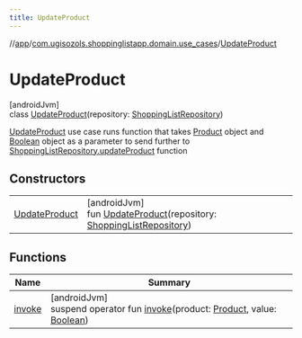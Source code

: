 ```yaml
---
title: UpdateProduct
---
```

//[app](../../../index.html)/[com.ugisozols.shoppinglistapp.domain.use_cases](../index.html)/[UpdateProduct](index.html)



# UpdateProduct



[androidJvm]\
class [UpdateProduct](index.html)(repository: [ShoppingListRepository](../../com.ugisozols.shoppinglistapp.domain.repository/-shopping-list-repository/index.html))

[UpdateProduct](index.html) use case runs function that takes [Product](../../com.ugisozols.shoppinglistapp.domain.models/-product/index.html) object and [Boolean](https://kotlinlang.org/api/latest/jvm/stdlib/kotlin/-boolean/index.html) object as a parameter to send further to [ShoppingListRepository.updateProduct](../../com.ugisozols.shoppinglistapp.domain.repository/-shopping-list-repository/update-product.html) function



## Constructors


| | |
|---|---|
| [UpdateProduct](-update-product.html) | [androidJvm]<br>fun [UpdateProduct](-update-product.html)(repository: [ShoppingListRepository](../../com.ugisozols.shoppinglistapp.domain.repository/-shopping-list-repository/index.html)) |


## Functions


| Name | Summary |
|---|---|
| [invoke](invoke.html) | [androidJvm]<br>suspend operator fun [invoke](invoke.html)(product: [Product](../../com.ugisozols.shoppinglistapp.domain.models/-product/index.html), value: [Boolean](https://kotlinlang.org/api/latest/jvm/stdlib/kotlin/-boolean/index.html)) |

